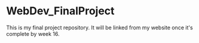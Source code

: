 # WebDev_FinalProject

This is my final project repository. It will be linked from my website once it's complete by week 16.
